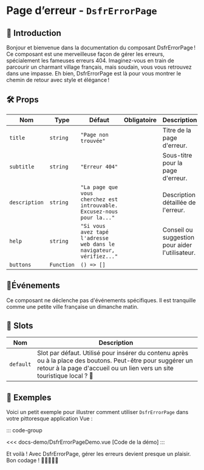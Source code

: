 # Page d’erreur - `DsfrErrorPage`

## 🌟 Introduction

Bonjour et bienvenue dans la documentation du composant DsfrErrorPage ! Ce composant est une merveilleuse façon de gérer les erreurs, spécialement les fameuses erreurs 404. Imaginez-vous en train de parcourir un charmant village français, mais soudain, vous vous retrouvez dans une impasse. Eh bien, DsfrErrorPage est là pour vous montrer le chemin de retour avec style et élégance !

## 🛠️ Props

| Nom           | Type        | Défaut                                                                  | Obligatoire   | Description                                                                                                              |
|---------------|-------------|-------------------------------------------------------------------------|---------------|--------------------------------------------------------------------------------------------------------------------------|
| `title`       | `string`    | `"Page non trouvée"`                                                    |               | Titre de la page d'erreur.                                                                                                |
| `subtitle`    | `string`    | `"Erreur 404"`                                                          |               | Sous-titre pour la page d'erreur.                                                                                         |
| `description` | `string`    | `"La page que vous cherchez est introuvable. Excusez-nous pour la..."` |               | Description détaillée de l'erreur.                                                                                        |
| `help`        | `string`    | `"Si vous avez tapé l'adresse web dans le navigateur, vérifiez..."`    |               | Conseil ou suggestion pour aider l'utilisateur.                                                                           |
| `buttons`     | `Function`  | `() => []`

## 📡Événements

Ce composant ne déclenche pas d'événements spécifiques. Il est tranquille comme une petite ville française un dimanche matin.

## 🧩 Slots

| Nom          | Description                                                             |
|--------------|-------------------------------------------------------------------------|
| `default`    | Slot par défaut. Utilisé pour insérer du contenu après ou à la place des boutons. Peut-être pour suggérer un retour à la page d'accueil ou un lien vers un site touristique local ? 🏰 |

## 📝 Exemples

Voici un petit exemple pour illustrer comment utiliser `DsfrErrorPage` dans votre pittoresque application Vue :

::: code-group
<Story data-title="Démo" minH="500px">
  <DsfrErrorPageDemo />
</Story>

<<< docs-demo/DsfrErrorPageDemo.vue [Code de la démo]
:::

Et voilà ! Avec DsfrErrorPage, gérer les erreurs devient presque un plaisir. Bon codage ! 🎨👩‍💻🇫🇷

<script setup>
import DsfrErrorPageDemo from './docs-demo/DsfrErrorPageDemo.vue'
</script>
